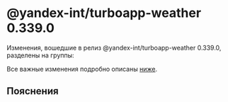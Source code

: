 # @yandex-int/turboapp-weather 0.339.0

<!-- ЧЕЛОВЕЧЕСКОЕ ВСТУПЛЕНИЕ -->

Изменения, вошедшие в релиз @yandex-int/turboapp-weather 0.339.0, разделены на группы:

Все важные изменения подробно описаны [ниже](#Пояснения).

## Пояснения

